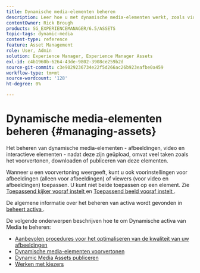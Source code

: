 ```yaml
---
title: Dynamische media-elementen beheren
description: Leer hoe u met dynamische media-elementen werkt, zoals video's en afbeeldingen, nadat u deze hebt geüpload. U kunt elementen voorvertonen, downloaden of publiceren.
contentOwner: Rick Brough
products: SG_EXPERIENCEMANAGER/6.5/ASSETS
topic-tags: dynamic-media
content-type: reference
feature: Asset Management
role: User, Admin
solution: Experience Manager, Experience Manager Assets
exl-id: c4b1960b-6264-43de-9802-3908ce259b2d
source-git-commit: c3e9029236734e22f5d266ac26b923eafbe0a459
workflow-type: tm+mt
source-wordcount: '128'
ht-degree: 0%

---
```


# Dynamische media-elementen beheren {#managing-assets}

Het beheren van dynamische media-elementen - afbeeldingen, video en interactieve elementen - nadat deze zijn geüpload, omvat veel taken zoals het voorvertonen, downloaden of publiceren van deze elementen.

Wanneer u een voorvertoning weergeeft, kunt u ook voorinstellingen voor afbeeldingen (alleen voor afbeeldingen) of viewers (voor video en afbeeldingen) toepassen. U kunt niet beide toepassen op een element. Zie [ Toepassend kijker vooraf instelt ](/help/assets/viewer-presets.md) en [ Toepassend beeld vooraf instelt ](/help/assets/image-sets.md).

De algemene informatie over het beheren van activa wordt gevonden in [ beheert activa ](/help/assets/manage-assets.md).

De volgende onderwerpen beschrijven hoe te om Dynamische activa van Media te beheren:

* [Aanbevolen procedures voor het optimaliseren van de kwaliteit van uw afbeeldingen](/help/assets/best-practices-for-optimizing-the-quality-of-your-images.md)
* [Dynamische media-elementen voorvertonen](/help/assets/previewing-assets.md)
* [Dynamic Media Assets publiceren](/help/assets/publishing-dynamicmedia-assets.md)
* [Werken met kiezers](/help/assets/working-with-selectors.md)
